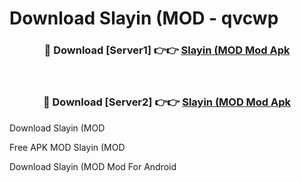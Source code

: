 # Download Slayin (MOD - qvcwp



<div align="center">
<h3>🔴 Download [Server1] 👉👉 <a href="https://momento.my/?title=Slayin_(MOD">Slayin (MOD Mod Apk</a></h3><br>

<h3>🔴 Download [Server2] 👉👉 <a href="https://momento.my/?title=Slayin_(MOD">Slayin (MOD Mod Apk</a></h3>
</div>



Download Slayin (MOD 

Free APK MOD Slayin (MOD 

Download Slayin (MOD Mod For Android
